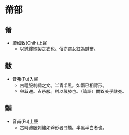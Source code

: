 # 黹部

## 黹

- 讀如致(Chih)上聲
    - 以鋮縷縫製之衣也。俗亦謂女紅為鍼黹。

## 黻

- 音弗(Fu)入聲
    - 古禮服刺繡之文。半青半黑。如兩已相背形。
    - 與韍通。古祭服。所以蔽膝也。（論語）而致美乎黻冕。

## 黼

- 音甫(Fu)上聲
    - 古時禮服刺繡如斧形者曰黼。半黑半白者也。

